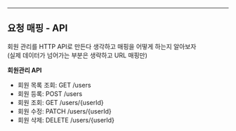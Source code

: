 ***
## 요청 매핑 - API
회원 관리를 HTTP API로 만든다 생각하고 매핑을 어떻게 하는지 알아보자 </br>
(실제 데이터가 넘어가는 부분은 생략하고 URL 매핑만)

**회원관리 API**
* 회원 목록 조회: GET /users
* 회원 등록: POST /users
* 회원 조회: GET /users/{userId}
* 회원 수정: PATCH /users/{userId}
* 회원 삭제: DELETE /users/{userId}
